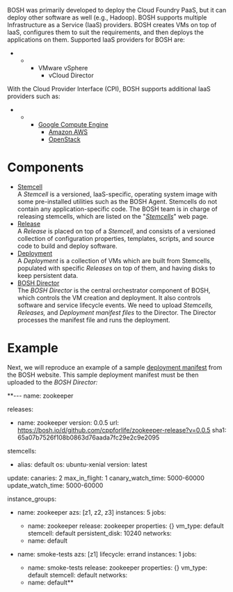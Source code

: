 
BOSH was primarily developed to deploy the Cloud Foundry PaaS, but it can deploy other software as well (e.g., Hadoop). BOSH supports multiple Infrastructure as a Service (IaaS) providers. BOSH creates VMs on top of IaaS, configures them to suit the requirements, and then deploys the applications on them. Supported IaaS providers for BOSH are:

- - - VMware vSphere
        - vCloud Director

With the Cloud Provider Interface (CPI), BOSH supports additional IaaS providers such as: 

- - - [Google Compute Engine](https://github.com/cloudfoundry/bosh-google-cpi-release)
        - [Amazon AWS](https://github.com/cloudfoundry/bosh-aws-cpi-release)
        - [OpenStack](https://github.com/cloudfoundry/bosh-openstack-cpi-release)

# Components
- [Stemcell](https://bosh.io/docs/stemcell.html)   
    A _Stemcell_ is a versioned, IaaS-specific, operating system image with some pre-installed utilities such as the BOSH Agent. Stemcells do not contain any application-specific code. The BOSH team is in charge of releasing stemcells, which are listed on the "[_Stemcells_](https://bosh.io/stemcells)" web page. 
- [Release](https://bosh.io/docs/release.html)   
    A _Release_ is placed on top of a _Stemcell_, and consists of a versioned collection of configuration properties, templates, scripts, and source code to build and deploy software. 
- [Deployment](https://bosh.io/docs/deployment.html)   
    A _Deployment_ is a collection of VMs which are built from Stemcells, populated with specific _Releases_ on top of them, and having disks to keep persistent data.
- [BOSH Director](https://bosh.io/docs/bosh-components.html#director)  
    The _BOSH Director_ is the central orchestrator component of BOSH, which controls the VM creation and deployment. It also controls software and service lifecycle events. We need to upload _Stemcells, Releases,_ and _Deployment_ _manifest files_ to the Director. The Director processes the manifest file and runs the deployment.
# Example
Next, we will reproduce an example of a sample [deployment manifest](https://bosh.io/docs/deployment-basics.html) from the BOSH website. This sample deployment manifest must be then uploaded to the _BOSH Director:_

**---
name: zookeeper

releases:
- name: zookeeper
  version: 0.0.5
  url: https://bosh.io/d/github.com/cppforlife/zookeeper-release?v=0.0.5
  sha1: 65a07b7526f108b0863d76aada7fc29e2c9e2095

stemcells:
- alias: default
  os: ubuntu-xenial
  version: latest

update:
  canaries: 2
  max_in_flight: 1
  canary_watch_time: 5000-60000
  update_watch_time: 5000-60000

instance_groups:
- name: zookeeper
  azs: [z1, z2, z3]
  instances: 5
  jobs:
  - name: zookeeper
    release: zookeeper
    properties: {}
  vm_type: default
  stemcell: default
  persistent_disk: 10240
  networks:
  - name: default

- name: smoke-tests
  azs: [z1]
  lifecycle: errand
  instances: 1
  jobs:
  - name: smoke-tests
    release: zookeeper
    properties: {}
  vm_type: default
  stemcell: default
  networks:
  - name: default**